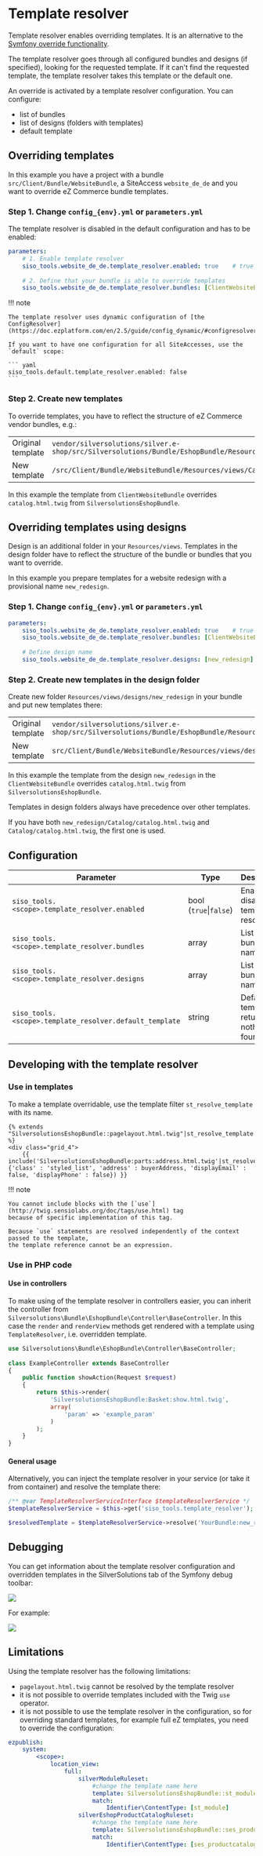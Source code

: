 # Template resolver

Template resolver enables overriding templates.
It is an alternative to the [Symfony override functionality](https://symfony.com/doc/3.4/templating/overriding.html).

The template resolver goes through all configured bundles and designs (if specified), looking for the requested template.
If it can't find the requested template, the template resolver takes this template or the default one.

An override is activated by a template resolver configuration. You can configure:

- list of bundles
- list of designs (folders with templates)
- default template

## Overriding templates

In this example you have a project with a bundle `src/Client/Bundle/WebsiteBundle`, a SiteAccess `website_de_de`
and you want to override eZ Commerce bundle templates.

### Step 1. Change `config_{env}.yml` or `parameters.yml`

The template resolver is disabled in the default configuration and has to be enabled:

``` yaml
parameters:
    # 1. Enable template resolver
    siso_tools.website_de_de.template_resolver.enabled: true    # true|false
 
    # 2. Define that your bundle is able to override templates
    siso_tools.website_de_de.template_resolver.bundles: [ClientWebsiteBundle]
```

!!! note

    The template resolver uses dynamic configuration of [the ConfigResolver](https://doc.ezplatform.com/en/2.5/guide/config_dynamic/#configresolver).

    If you want to have one configuration for all SiteAccesses, use the `default` scope:

    ``` yaml
    siso_tools.default.template_resolver.enabled: false
    ```

### Step 2. Create new templates

To override templates, you have to reflect the structure of eZ Commerce vendor bundles, e.g.:  

|                   |     |
| ----------------- | --- |
| Original template | `vendor/silversolutions/silver.e-shop/src/Silversolutions/Bundle/EshopBundle/Resources/views/Catalog/catalog.html.twig` |
|      New template | `/src/Client/Bundle/WebsiteBundle/Resources/views/Catalog/catalog.html.twig`  |

In this example the template from `ClientWebsiteBundle` overrides `catalog.html.twig` from `SilversolutionsEshopBundle`.

## Overriding templates using designs

Design is an additional folder in your `Resources/views`.
Templates in the design folder have to reflect the structure of the bundle or bundles that you want to override.

In this example you prepare templates for a website redesign with a provisional name `new_redesign`.

### Step 1. Change `config_{env}.yml` or `parameters.yml`

``` yaml
parameters:
    siso_tools.website_de_de.template_resolver.enabled: true    # true|false
    siso_tools.website_de_de.template_resolver.bundles: [ClientWebsiteBundle]
 
    # Define design name
    siso_tools.website_de_de.template_resolver.designs: [new_redesign]
```

### Step 2. Create new templates in the design folder

Create new folder `Resources/views/designs/new_redesign` in your bundle and put new templates there:

|                   |        |
| ----------------- | ------ |
| Original template | `vendor/silversolutions/silver.e-shop/src/Silversolutions/Bundle/EshopBundle/Resources/views/Catalog/catalog.html.twig`  |
|      New template | `src/Client/Bundle/WebsiteBundle/Resources/views/designs/new_redesign/Catalog/catalog.html.twig` |

In this example the template from the design `new_redesign` in the `ClientWebsiteBundle` overrides `catalog.html.twig` from `SilversolutionsEshopBundle`.

Templates in design folders always have precedence over other templates.

If you have both `new_redesign/Catalog/catalog.html.twig` and `Catalog/catalog.html.twig`, the first one is used.

## Configuration

| Parameter    | Type    | Description       | Default      | Example        |
| ------------ | ------- | ----------------- | ------------ | -------------- |
| `siso_tools.<scope>.template_resolver.enabled`  | bool (`true`\|`false`) | Enable or disable template resolver   | `true`       | `true`   |
| `siso_tools.<scope>.template_resolver.bundles`    | array   | List of bundle names  | `[ ]` (all bundles)  | `[Bundle1, Bundle2, Bundle3]`   |
| `siso_tools.<scope>.template_resolver.designs`  | array   | List of bundle names   | `[ ]` (none)  | `[Design1, Design2]`    |
| `siso_tools.<scope>.template_resolver.default_template` | string  | Default template to return if nothing is found | `SisoToolsBundle:TemplateResolver:default.html.twig` | `SisoToolsBundle:TemplateResolver:default.html.twig` |

## Developing with the template resolver

### Use in templates

To make a template overridable, use the template filter `st_resolve_template` with its name.

``` html+twig
{% extends "SilversolutionsEshopBundle::pagelayout.html.twig"|st_resolve_template %}
<div class="grid_4">
    {{ include('SilversolutionsEshopBundle:parts:address.html.twig'|st_resolve_template, {'class' : 'styled_list', 'address' : buyerAddress, 'displayEmail' : false, 'displayPhone' : false}) }}
```

!!! note 

    You cannot include blocks with the [`use`](http://twig.sensiolabs.org/doc/tags/use.html) tag
    because of specific implementation of this tag.

    Because `use` statements are resolved independently of the context passed to the template,
    the template reference cannot be an expression.

### Use in PHP code

#### Use in controllers

To make using of the template resolver in controllers easier, you can inherit the controller from
`Silversolutions\Bundle\EshopBundle\Controller\BaseController`.
In this case the `render` and `renderView` methods get rendered with a template using `TemplateResolver`, i.e. overridden template.

``` php
use Silversolutions\Bundle\EshopBundle\Controller\BaseController;
 
class ExampleController extends BaseController
{
    public function showAction(Request $request)
    {
        return $this->render(
            'SilversolutionsEshopBundle:Basket:show.html.twig',
            array(
                'param' => 'example_param'
            )
        );
    }
}
```

#### General usage

Alternatively, you can inject the template resolver in your service (or take it from container) and resolve the template there:

``` php
/** @var TemplateResolverServiceInterface $templateResolverService */
$templateResolverService = $this->get('siso_tools.template_resolver');

$resolvedTemplate = $templateResolverService->resolve('YourBundle:new_redesign/Catalog/catalog.html.twig');
```

## Debugging

You can get information about the template resolver configuration and overridden templates in the SilverSolutions tab of the Symfony debug toolbar:

![](../img/search_19.png)

For example:

![](../img/search_20.png)

## Limitations

Using the template resolver has the following limitations:

- `pagelayout.html.twig` cannot be resolved by the template resolver
- it is not possible to override templates included with the Twig `use` operator.
- it is not possible to use the template resolver in the configuration,
so for overriding standard templates, for example full eZ templates, you need to override the configuration:

``` yaml
ezpublish:
    system:
        <scope>:
            location_view:
                full:
                    silverModuleRuleset:
                        #change the template name here
                        template: SilversolutionsEshopBundle::st_module.html.twig
                        match:
                            Identifier\ContentType: [st_module]
                    silverEshopProductCatalogRuleset:
                        #change the template name here
                        template: SilversolutionsEshopBundle::ses_productcatalog.html.twig
                        match:
                            Identifier\ContentType: [ses_productcatalog]
```

